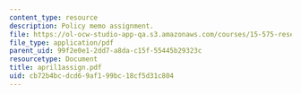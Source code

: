 ```yaml
---
content_type: resource
description: Policy memo assignment.
file: https://ol-ocw-studio-app-qa.s3.amazonaws.com/courses/15-575-research-seminar-in-it-and-organizations-economic-perspectives-spring-2004/cb72b4bcdcd69af199bc18cf5d31c804_april1assign.pdf
file_type: application/pdf
parent_uid: 99f2e0e1-2dd7-a8da-c15f-55445b29323c
resourcetype: Document
title: april1assign.pdf
uid: cb72b4bc-dcd6-9af1-99bc-18cf5d31c804
---
```

